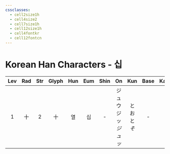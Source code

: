 ```yaml
---
cssclasses:
  - cell2size1h
  - cell4size2
  - cell7size1h
  - cell12size1h
  - cell4fontkr
  - cell12fontcn
---
```


# Korean Han Characters - 십

| Lev | Rad | Str | Glyph | Hun | Eum | Shin |         On         |      Kun       | Base | Kana | Simp | Man | Can  | Viet |
| :-: | :-: | :-: | :---: | :-: | :-: | :--: | :----------------: | :------------: | :--: | :--: | :--: | :-: | :--: | :--: |
|  1  |  十  |  2  |   十   |  열  |  십  |  -   | ジュウ<br>ジッ<br>*ジュッ* | とお<br>と<br>*そ* |  -   |  -   |  -   | shí | sap6 | thập |
